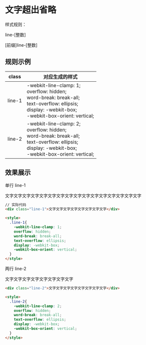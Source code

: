 # 文字超出省略
样式规则：

line-[整数]

[前缀]line-[整数]

## 规则示例

|	class| 对应生成的样式	|
|--	|--	|
|	line-1|	-webkit-line-clamp: 1;<br>overflow: hidden;<br>word-break: break-all;<br>text-overflow: ellipsis;<br>display: -webkit-box;<br>-webkit-box-orient: vertical;<br>|
| line-2|  -webkit-line-clamp: 2;<br>overflow: hidden;<br>word-break: break-all;<br>text-overflow: ellipsis;<br>display: -webkit-box;<br>-webkit-box-orient: vertical;<br>|

  
## 效果展示
单行 line-1
<div class="a-line-1 a-w-100 a-border">文字文字文字文字文字文字文字文字文字文字文字文字文字文字文字文字</div>

```html
// 实际代码
<div class="line-1">文字文字文字文字文字文字文字文字</div>

<style>
  .line-1{
    -webkit-line-clamp: 1;
    overflow: hidden;
    word-break: break-all;
    text-overflow: ellipsis;
    display: -webkit-box;
    -webkit-box-orient: vertical;
  }
</style>
```
两行 line-2
<div class="a-line-2 a-w-100 a-border">文字文字文字文字文字文字文字文字</div>

```html
<div class="line-2">文字文字文字文字文字文字文字文字</div>

<style>
  .line-2{
    -webkit-line-clamp: 2;
    overflow: hidden;
    word-break: break-all;
    text-overflow: ellipsis;
    display: -webkit-box;
    -webkit-box-orient: vertical;
  }
</style>
```
